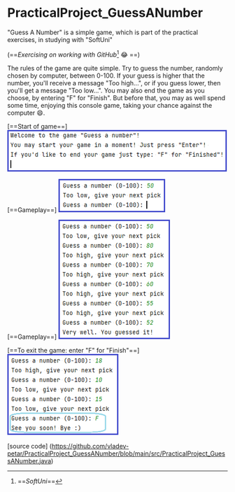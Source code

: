 # PracticalProject_GuessANumber
"Guess A Number" is a simple game, which is part of the practical exercises, in studying with "SoftUni" 

(==*Exercising on working with GitHub*[^1] :joy: ==)

The rules of the game are quite simple. Try to guess the number, randomly chosen by computer, between 0-100. If your guess is higher that the number, you'll receive a message "Too high...", or if you guess lower, then you'll get a message "Too low...". You may also end the game as you choose, by entering "F" for "Finish". But before that, you may as well spend some time, enjoying this console game, taking your chance against the computer 😄. 

[==Start of game==] ![Start of game.png](https://github.com/vladev-petar/PracticalProject_GuessANumber/blob/main/Start%20of%20game.png)

[==Gameplay==] ![Game.png](https://github.com/vladev-petar/PracticalProject_GuessANumber/blob/main/Game.png) 

[==Gameplay==] ![Game (1).png](https://github.com/vladev-petar/PracticalProject_GuessANumber/blob/main/Game%20(1).png) 

[==To exit the game: enter "F" for "Finish"==] ![Game (2).png](https://github.com/vladev-petar/PracticalProject_GuessANumber/blob/main/Game%20(2).png)




[^1]:==*SoftUni*==

[source code] (https://github.com/vladev-petar/PracticalProject_GuessANumber/blob/main/src/PracticalProject_GuessANumber.java)
